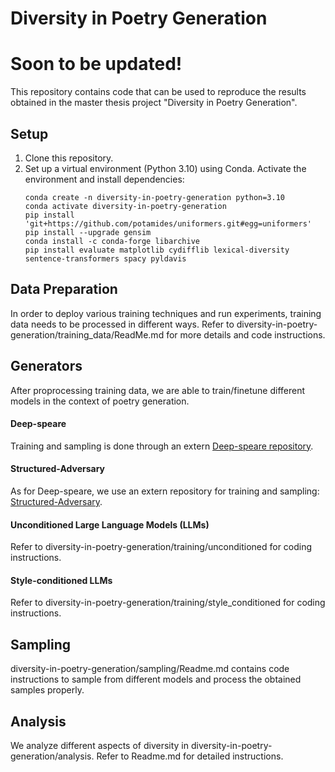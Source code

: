 # Diversity in Poetry Generation

# Soon to be updated!

This repository contains code that can be used to reproduce the results obtained in the master thesis project "Diversity in Poetry Generation".


## Setup
1. Clone this repository.
2. Set up a virtual environment (Python 3.10) using Conda. Activate the environment and install dependencies:
    ```
    conda create -n diversity-in-poetry-generation python=3.10
    conda activate diversity-in-poetry-generation
    pip install 'git+https://github.com/potamides/uniformers.git#egg=uniformers'
    pip install --upgrade gensim
    conda install -c conda-forge libarchive
    pip install evaluate matplotlib cydifflib lexical-diversity sentence-transformers spacy pyldavis
    ```


## Data Preparation
In order to deploy various training techniques and run experiments, training data needs to be processed in different ways. Refer to diversity-in-poetry-generation/training_data/ReadMe.md for more details and code instructions.


## Generators
After proprocessing training data, we are able to train/finetune different models in the context of poetry generation.
#### Deep-speare
Training and sampling is done through an extern [Deep-speare repository](https://github.com/b3nji87/deepspeare-fork).
#### Structured-Adversary
As for Deep-speare, we use an extern repository for training and sampling: [Structured-Adversary](https://github.com/b3nji87/Structured-Adversary-Fork).
#### Unconditioned Large Language Models (LLMs)
Refer to diversity-in-poetry-generation/training/unconditioned for coding instructions.
#### Style-conditioned LLMs
Refer to diversity-in-poetry-generation/training/style_conditioned for coding instructions.


## Sampling
diversity-in-poetry-generation/sampling/Readme.md contains code instructions to sample from different models and process the obtained samples properly.


## Analysis
We analyze different aspects of diversity in diversity-in-poetry-generation/analysis. Refer to Readme.md for detailed instructions.
